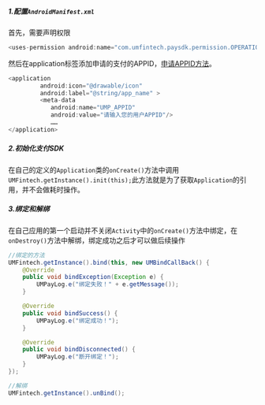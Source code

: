 ##### 1.配置`AndroidManifest.xml`

首先，需要声明权限

```java
<uses-permission android:name="com.umfintech.paysdk.permission.OPERATION_HARDWARE" />
```

然后在application标签添加申请的支付的APPID，[申请APPID方法]("申请方法")。

```java
<application
         android:icon="@drawable/icon"
         android:label="@string/app_name" >
         <meta-data
            android:name="UMP_APPID"
            android:value="请输入您的用户APPID"/>
            ……
</application>

```
##### 2.初始化支付SDK

在自己的定义的`Application`类的`onCreate()`方法中调用
`UMFintech.getInstance().init(this);`此方法就是为了获取`Application`的引用，并不会做耗时操作。


##### 3.绑定和解绑

在自己应用的第一个启动并不关闭`Activity`中的`onCreate()`方法中绑定，在`onDestroy()`方法中解绑，绑定成功之后才可以做后续操作


```java
//绑定的方法
UMFintech.getInstance().bind(this, new UMBindCallBack() {
    @Override
    public void bindException(Exception e) {
        UMPayLog.e("绑定失败！" + e.getMessage());
    }

    @Override
    public void bindSuccess() {
        UMPayLog.e("绑定成功！");
    }

    @Override
    public void bindDisconnected() {
        UMPayLog.e("断开绑定！");
    }
});

```
```java
//解绑
UMFintech.getInstance().unBind();
```


